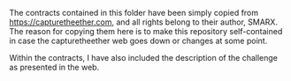 The contracts contained in this folder have been simply copied from https://capturetheether.com, and all rights belong to their
author, SMARX. The reason for copying them here is to make this repository self-contained in case the capturetheether web
goes down or changes at some point.

Within the contracts, I have also included the description of the challenge as presented in the web.
